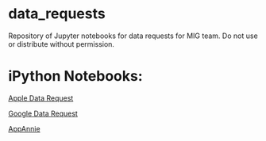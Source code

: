 # data_requests
Repository of Jupyter notebooks for data requests for MIG team. Do not use or distribute without permission.

# iPython Notebooks:
[Apple Data Request](http://nbviewer.ipython.org/github/mobileinnovationgroup/data_requests/blob/master/main/Apple%20Data%20Request.ipynb)

[Google Data Request](http://nbviewer.ipython.org/github/mobileinnovationgroup/data_requests/blob/master/main/Google%20Data%20Request.ipynb)

[AppAnnie](http://nbviewer.ipython.org/github/mobileinnovationgroup/data_requests/blob/master/appannie/AppAnnie.ipynb)
